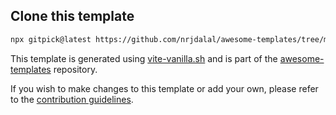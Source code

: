 ## Clone this template

```bash
npx gitpick@latest https://github.com/nrjdalal/awesome-templates/tree/main/vite-apps/vite-vanilla
```

This template is generated using [vite-vanilla.sh](https://github.com/nrjdalal/awesome-templates/blob/main/.github/.scripts/vite-vanilla.sh) and is part of the [awesome-templates](https://github.com/nrjdalal/awesome-templates) repository.

If you wish to make changes to this template or add your own, please refer to the [contribution guidelines](https://github.com/nrjdalal/awesome-templates?tab=readme-ov-file#contributing).

